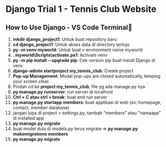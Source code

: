 # Django Trial 1 - Tennis Club Website

## How to Use Django - VS Code Terminal🌟

1. **mkdir django_project1**: Untuk buat repository baru
2. **cd django_project1**: Untuk akses data di directory tertuju
3. **py -m venv myworld**: Untuk buat v environment name myworld
4. **. myworld\Scripts\activate.ps1**: Activate venv
5. **py -m pip install --upgrade pip**: Cek version pip buat install Django di venv
6. **django-admin startproject my_tennis_club**: Create project
7. **Pop-up Management**: Modal pop-ups are closed automatically, keeping your screen clear.
8. Pindah cd ke **project my_tennis_club**, file yg ada manage.py nya
9. **py manage.py runserver**: run server di localhost
10. **Ctrl + C atau ctrl + break**: buat end run server
11. **py manage.py startapp members**: buat applikasi di web (ex: homepage, contact, member database)
12. jangan lupa di project > settings.py, tambah "members" atau "namaapp" di installed app
13. **py manage.py migrate**
14. buat model dulu di models.py terus migrate => **py manage.py makemigrations members**
15. **py manage.py migrate**

